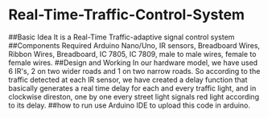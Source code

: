 # Real-Time-Traffic-Control-System
##Basic Idea
It is a Real-Time Traffic-adaptive signal control system 
##Components Required
Arduino Nano/Uno, IR sensors, Breadboard Wires, Ribbon Wires, Breadboard, IC 7805, IC 7809, male to male wires, female to female wires.
##Design and Working
In our hardware model, we have used 6 IR's, 2 on two wider roads and 1 on two narrow roads. So according to the traffic detected at each IR sensor, we have created a delay function that basically generates a real time delay for each and every traffic light, and in clockwise direston, one by one every street light signals red light according to its delay.
##how to run
use Arduino IDE to upload this code in arduino.
